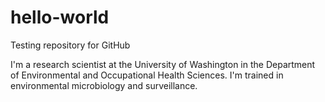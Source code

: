 # hello-world
Testing repository for GitHub

I'm a research scientist at the University of Washington in the Department of Environmental and Occupational Health Sciences. I'm trained in environmental microbiology and surveillance. 
